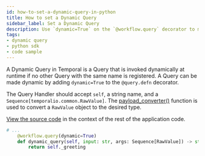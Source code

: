 ```yaml
---
id: how-to-set-a-dynamic-query-in-python
title: How to set a Dynamic Query
sidebar_label: Set a Dynamic Query
description: Use `dynamic=True` on the `@workflow.query` decorator to make a Query dynamic.
tags:
- dynamic query
- python sdk
- code sample
---
```


<!-- DO NOT EDIT THIS FILE DIRECTLY.
THIS FILE IS GENERATED from https://github.com/temporalio/documentation/blob/main/sample-apps/python/dynamic_handlers/your_dynamic_query_dacx.py. -->

A Dynamic Query in Temporal is a Query that is invoked dynamically at runtime if no other Query with the same name is registered.
A Query can be made dynamic by adding `dynamic=True` to the `@query.defn` decorator.

The Query Handler should accept `self`, a string name, and a `Sequence[temporalio.common.RawValue]`.
The [payload_converter()](https://python.temporal.io/temporalio.workflow.html#payload_converter) function is used to convert a `RawValue` object to the desired type.

<div class="copycode-notice-container"><a href="https://github.com/temporalio/documentation/blob/main/sample-apps/python/dynamic_handlers/your_dynamic_query_dacx.py">View the source code</a> in the context of the rest of the application code.</div>

```python
# ...
    @workflow.query(dynamic=True)
    def dynamic_query(self, input: str, args: Sequence[RawValue]) -> str:
        return self._greeting
```
